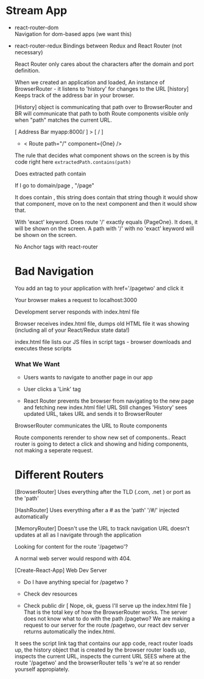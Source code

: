 # Stream App


-   react-router-dom    
Navigation for dom-based apps (we want this)

-   react-router-redux
    Bindings between Redux and React Router (not necessary)
    

    React Router only cares about the characters after 
    the domain and port definition.

    When we created an application and loaded,
    An instance of BrowserRouter - it listens to 'history' for changes to the URL
    [history] Keeps track of the address bar in your browser.
    
    [History] object is communicating that path over to BrowserRouter and BR will communicate that path to both Route components visible only when "path" matches the current URL. 

    [ Address Bar myapp:8000/ ] > [ / ]

    - < Route path="/" component={One} />

    The rule that decides what component shows
    on the screen is by this code right here
    `
    extractedPath.contains(path)
    `

    Does extracted path contain 
    <Route path="/page" component={Two}/>

    If I go to domain/page , "/page" 

    It does contain , this string does contain that string though it would show that component, 
    move on to the next component and then it would show that.

    With 'exact' keyword. Does route '/' exactly equals
    {PageOne}. It does, it will be shown on the screen.
    A path with '/' with no 'exact' keyword will be shown on the screen.

    No Anchor tags with react-router
    # Bad Navigation

    You add an <a/> tag to your application with 
    href='/pagetwo' and click it

    Your browser makes a request to localhost:3000

    Development server responds with index.html file

    Browser receives index.html file, dumps old HTML file it was showing (including all of your React/Redux state data!)

    index.html file lists our JS files in script tags - browser downloads and executes these scripts

    ### What We Want

    - Users wants to navigate to another page in our app
    - User clicks a 'Link' tag

    - React Router prevents the browser from navigating to the new page and fetching new index.html file!
    URL Still changes
    'History' sees updated URL, takes URL and sends it to BrowserRouter

    BrowserRouter communicates the URL to Route components

    Route components rerender to show new set of components..
    React router is going to detect a click and showing and hiding components, not making a seperate request.    

    # Different Routers
    
    [BrowserRouter] Uses everything after the TLD (.com, .net ) or port as the 'path'

    [HashRouter] Uses everything after a # as the 'path'
    '/#/' injected automatically

    [MemoryRouter] Doesn't use the URL to track navigation URL doesn't updates at all as I navigate through the application

    Looking for content for the route '/pagetwo'? 
    
    A normal web server would respond with 404.

    [Create-React-App] Web Dev Server

    * Do I have anything special for /pagetwo ?

    * Check dev resources
    * Check public dir
    [ Nope, ok, guess I'll serve up the index.html file
    ]
    That is the total key of how the BrowserRouter works.
    The server does not know what to do with the path /pagetwo? We are making a request to our server for the route /pagetwo, our react dev server returns automatically the index.html. 

    It sees the script link tag that contains our app code, react router loads up, the history object that is created by the browser router loads up, inspects the current URL, inspects the current URL SEES where at the route '/pagetwo' and the browserRouter tells <Route>'s we're at <PageTwo> so render yourself appropiately.